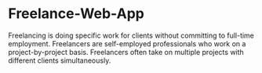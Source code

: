 # Freelance-Web-App
Freelancing is doing specific work for clients without committing to full-time employment. Freelancers are self-employed professionals who work on a project-by-project basis. Freelancers often take on multiple projects with different clients simultaneously.
